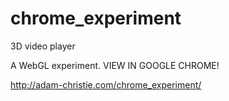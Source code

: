 chrome_experiment
=================

3D video player

A WebGL experiment. VIEW IN GOOGLE CHROME!

http://adam-christie.com/chrome_experiment/
